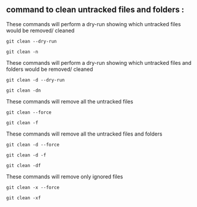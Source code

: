 ## command to clean untracked files and folders :

These commands will perform a dry-run showing which untracked files would be removed/ cleaned

```
git clean --dry-run
```
```
git clean -n
```

These commands will perform a dry-run showing which untracked files and folders would be removed/ cleaned

```
git clean -d --dry-run
```
```
git clean -dn
```

These commands will remove all the untracked files

```
git clean --force
```
```
git clean -f
```

These commands will remove all the untracked files and folders 

```
git clean -d --force
```
```
git clean -d -f
```
```
git clean -df
```

These commands will remove only ignored files

```
git clean -x --force
```
```
git clean -xf
```





